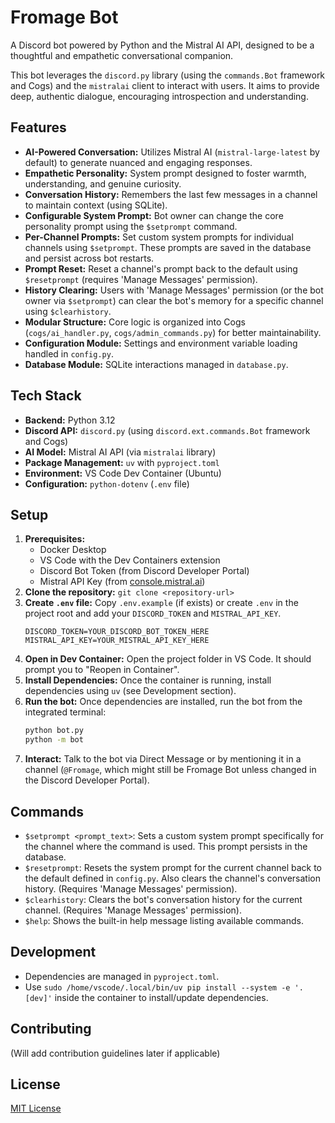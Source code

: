 # Fromage Bot

A Discord bot powered by Python and the Mistral AI API, designed to be a thoughtful and empathetic conversational companion.

This bot leverages the `discord.py` library (using the `commands.Bot` framework and Cogs) and the `mistralai` client to interact with users. It aims to provide deep, authentic dialogue, encouraging introspection and understanding.

## Features

*   **AI-Powered Conversation:** Utilizes Mistral AI (`mistral-large-latest` by default) to generate nuanced and engaging responses.
*   **Empathetic Personality:** System prompt designed to foster warmth, understanding, and genuine curiosity.
*   **Conversation History:** Remembers the last few messages in a channel to maintain context (using SQLite).
*   **Configurable System Prompt:** Bot owner can change the core personality prompt using the `$setprompt` command.
*   **Per-Channel Prompts:** Set custom system prompts for individual channels using `$setprompt`. These prompts are saved in the database and persist across bot restarts.
*   **Prompt Reset:** Reset a channel's prompt back to the default using `$resetprompt` (requires 'Manage Messages' permission).
*   **History Clearing:** Users with 'Manage Messages' permission (or the bot owner via `$setprompt`) can clear the bot's memory for a specific channel using `$clearhistory`.
*   **Modular Structure:** Core logic is organized into Cogs (`cogs/ai_handler.py`, `cogs/admin_commands.py`) for better maintainability.
*   **Configuration Module:** Settings and environment variable loading handled in `config.py`.
*   **Database Module:** SQLite interactions managed in `database.py`.

## Tech Stack

*   **Backend:** Python 3.12
*   **Discord API:** `discord.py` (using `discord.ext.commands.Bot` framework and Cogs)
*   **AI Model:** Mistral AI API (via `mistralai` library)
*   **Package Management:** `uv` with `pyproject.toml`
*   **Environment:** VS Code Dev Container (Ubuntu)
*   **Configuration:** `python-dotenv` (`.env` file)

## Setup

1.  **Prerequisites:**
    *   Docker Desktop
    *   VS Code with the Dev Containers extension
    *   Discord Bot Token (from Discord Developer Portal)
    *   Mistral API Key (from [console.mistral.ai](https://console.mistral.ai/))
2.  **Clone the repository:** `git clone <repository-url>`
3.  **Create `.env` file:** Copy `.env.example` (if exists) or create `.env` in the project root and add your `DISCORD_TOKEN` and `MISTRAL_API_KEY`.
    ```dotenv
    DISCORD_TOKEN=YOUR_DISCORD_BOT_TOKEN_HERE
    MISTRAL_API_KEY=YOUR_MISTRAL_API_KEY_HERE
    ```
4.  **Open in Dev Container:** Open the project folder in VS Code. It should prompt you to "Reopen in Container".
5.  **Install Dependencies:** Once the container is running, install dependencies using `uv` (see Development section).
6.  **Run the bot:** Once dependencies are installed, run the bot from the integrated terminal:
    ```bash
    python bot.py
    python -m bot
    ```
7.  **Interact:** Talk to the bot via Direct Message or by mentioning it in a channel (`@Fromage`, which might still be Fromage Bot unless changed in the Discord Developer Portal).

## Commands

*   `$setprompt <prompt_text>`: Sets a custom system prompt specifically for the channel where the command is used. This prompt persists in the database.
*   `$resetprompt`: Resets the system prompt for the current channel back to the default defined in `config.py`. Also clears the channel's conversation history. (Requires 'Manage Messages' permission).
*   `$clearhistory`: Clears the bot's conversation history for the current channel. (Requires 'Manage Messages' permission).
*   `$help`: Shows the built-in help message listing available commands.

## Development

*   Dependencies are managed in `pyproject.toml`.
*   Use `sudo /home/vscode/.local/bin/uv pip install --system -e '.[dev]'` inside the container to install/update dependencies.

## Contributing

(Will add contribution guidelines later if applicable)

## License

[MIT License](https://choosealicense.com/licenses/mit/)